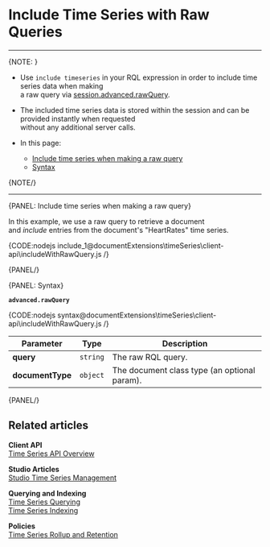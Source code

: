 ﻿# Include Time Series with Raw Queries
---

{NOTE: }

* Use `include timeseries` in your RQL expression in order to include time series data when making  
  a raw query via [session.advanced.rawQuery](../../../../../client-api/session/querying/how-to-query#session.advanced.rawquery).

* The included time series data is stored within the session and can be provided instantly when requested  
  without any additional server calls.

* In this page:
   * [Include time series when making a raw query](../../../../../document-extensions/timeseries/client-api/session/include/with-raw-queries#include-time-series-when-making-a-raw-query)
   * [Syntax](../../../../../document-extensions/timeseries/client-api/session/include/with-raw-queries#syntax)

{NOTE/}

---

{PANEL: Include time series when making a raw query}

In this example, we use a raw query to retrieve a document   
and _include_ entries from the document's "HeartRates" time series.  

{CODE:nodejs include_1@documentExtensions\timeSeries\client-api\includeWithRawQuery.js /}

{PANEL/}

{PANEL: Syntax}

**`advanced.rawQuery`**

{CODE:nodejs syntax@documentExtensions\timeSeries\client-api\includeWithRawQuery.js /}

| Parameter          | Type     | Description                                  |
|--------------------|----------|----------------------------------------------|
| **query**          | `string` | The raw RQL query.                           |
| **documentType**   | `object` | The document class type (an optional param). |

{PANEL/}

## Related articles

**Client API**  
[Time Series API Overview](../../../../../document-extensions/timeseries/client-api/overview)  

**Studio Articles**  
[Studio Time Series Management](../../../../../studio/database/document-extensions/time-series)  

**Querying and Indexing**  
[Time Series Querying](../../../../../document-extensions/timeseries/querying/overview-and-syntax)  
[Time Series Indexing](../../../../../document-extensions/timeseries/indexing)  

**Policies**  
[Time Series Rollup and Retention](../../../../../document-extensions/timeseries/rollup-and-retention)  
